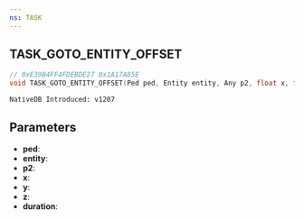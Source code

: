 ```yaml
---
ns: TASK
---
```

## TASK_GOTO_ENTITY_OFFSET

```c
// 0xE39B4FF4FDEBDE27 0x1A17A85E
void TASK_GOTO_ENTITY_OFFSET(Ped ped, Entity entity, Any p2, float x, float y, float z, int duration);
```

```
NativeDB Introduced: v1207
```

## Parameters
* **ped**:
* **entity**:
* **p2**:
* **x**:
* **y**:
* **z**:
* **duration**:

